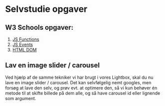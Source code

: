 # Selvstudie opgaver

## W3 Schools opgaver:

1. [JS Functions](https://www.w3schools.com/js/exercise_js.asp?filename=exercise_js_functions1)
2. [JS Events](https://www.w3schools.com/js/exercise_js.asp?filename=exercise_js_events1)
3. [HTML DOM](https://www.w3schools.com/js/exercise_js.asp?filename=exercise_js_dom_html1)

## Lav en image slider / carousel

Ved hjælp af de samme tekniker vi har brugt i vores Lightbox, skal du nu lave en image slider / carousel.
Det kan selvfølgelig nemt googles, men forsøg at lave den selv, og prøv evt. at optimere den, så vi kun behøver én metode til at skifte billede på dem alle, og så have carousel id eller lignende som argument.
